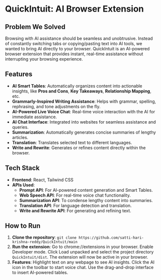 # QuickIntuit: AI Browser Extension

## Problem We Solved

Browsing with AI assistance should be seamless and unobtrusive. Instead of constantly switching tabs or copying/pasting text into AI tools, we wanted to bring AI directly to your browser. QuickIntuit is an AI-powered browser extension that provides instant, real-time assistance without interrupting your browsing experience.

## Features

- **AI Smart Tables**: Automatically organizes content into actionable insights, like **Pros and Cons**, **Key Takeaways**, **Relationship Mapping**, etc.
- **Grammarly-Inspired Writing Assistance**: Helps with grammar, spelling, rephrasing, and tone adjustments on the fly.
- **AI-Powered Live Voice Chat**: Real-time voice interaction with the AI for immediate assistance.
- **AI Chat Interface**: Integrated into websites for seamless assistance and queries.
- **Summarization**: Automatically generates concise summaries of lengthy articles.
- **Translation**: Translates selected text to different languages.
- **Write and Rewrite**: Generates or refines content directly within the browser.

## Tech Stack

- **Frontend**: React, Tailwind CSS
- **APIs Used**:
  - **Prompt API**: For AI-powered content generation and Smart Tables.
  - **Web Speech API**: For real-time voice chat functionality.
  - **Summarization API**: To condense lengthy content into summaries.
  - **Translation API**: For language detection and translation.
  - **Write and Rewrite API**: For generating and refining text.

## How to Run

1. **Clone the repository**:
   ```git clone https://github.com/satti-hari-krishna-reddy/QuickIntuit/main```
2. **Run the extension**:
Go to chrome://extensions in your browser.
Enable Developer mode.
Click Load unpacked and select the project directory ```QuickIntuit/dist```.
The extension will now be active in your browser.
3. **Features**:
Highlight text on any webpage to see AI insights.
Click the AI icon in the toolbar to start voice chat.
Use the drag-and-drop interface to insert AI-powered tables.
